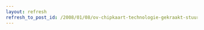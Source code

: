 ```yaml
---
layout: refresh
refresh_to_post_id: /2008/01/08/ov-chipkaart-technologie-gekraakt-stuur-je-kritiek-op
---
```

